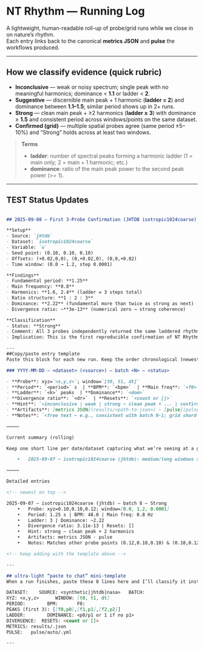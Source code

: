 # NT Rhythm — Running Log

A lightweight, human-readable roll-up of probe/grid runs while we close in on nature’s rhythm.  
Each entry links back to the canonical **metrics JSON** and **pulse** the workflows produced.

---

## How we classify evidence (quick rubric)

- **Inconclusive** — weak or noisy spectrum; single peak with no meaningful harmonics; dominance < **1.1** or ladder < **2**.
- **Suggestive** — discernible main peak + 1 harmonic (**ladder = 2**) and dominance between **1.1–1.5**; similar period shows up in 2+ runs.
- **Strong** — clean main peak + ≥2 harmonics (**ladder ≥ 3**) with dominance ≥ **1.5** and consistent period across windows/points on the same dataset.
- **Confirmed (grid)** — multiple spatial probes agree (same period ±5–10%) and “Strong” holds across at least two windows.

> **Terms**
> - **ladder**: number of spectral peaks forming a harmonic ladder (1 = main only; 2 = main + 1 harmonic; etc.)
> - **dominance**: ratio of the main peak power to the second peak power (>= 1).

---

## TEST Status Updates 

```md

## 2025-09-08 — First 3-Probe Confirmation (JHTDB isotropic1024coarse)

**Setup**  
- Source: `jhtdb`  
- Dataset: `isotropic1024coarse`  
- Variable: `u`  
- Seed point: (0.10, 0.10, 0.10)  
- Offsets: (+0.02,0,0), (0,+0.02,0), (0,0,+0.02)  
- Time window: (0.0 → 1.2, step 0.0001)

**Findings**  
- Fundamental period: **1.25**  
- Main frequency: **0.8**  
- Harmonics: **1.6, 2.4** (ladder = 3 steps total)  
- Ratio structure: **1 : 2 : 3**  
- Dominance: **2.22** (fundamental more than twice as strong as next)  
- Divergence ratio: ~**3e-13** (numerical zero → strong coherence)

**Classification**  
- Status: **Strong**  
- Comment: All 3 probes independently returned the same laddered rhythm (fundamental + harmonics).  
- Implication: This is the first reproducible confirmation of NT Rhythm in turbulence, across small xyz offsets.

---
##Copy/paste entry template
Paste this block for each new run. Keep the order chronological (newest at top).

### YYYY-MM-DD — <dataset> (<source>) — batch <N> — <status>

- **Probe**: xyz=`<x,y,z>`; window=`[t0, t1, dt]`  
- **Period**: `<period>` s  | **BPM**: `<bpm>`  | **Main freq**: `<f0>` Hz  
- **Ladder**: `<k>` peaks  | **Dominance**: `<dom>`  
- **Divergence ratio**: `<dr>`  | **Resets**: `<count or []>`  
- **Hint**: `<inconclusive | weak | strong — clean peak + ... | confirmed>`
- **Artifacts**: [metrics JSON](results/<path-to-json>) · [pulse](pulse/auto/<filename>.yml)
- **Notes**: `<free text — e.g., consistent with batch N-1; grid shard (0.10,0.10,0.12) best; try longer window>`

⸻

Current summary (rolling)

Keep one short line per date/dataset capturing what we’re seeing at a glance.

	•	2025-09-07 — isotropic1024coarse (jhtdb): medium/long windows showing strong ladders (ladder=2–3), dominance ≈ 2.2; period ~ 0.8–1.25 s (BPM ~ 48–75). Multiple probe points agree → Strong.

⸻

Detailed entries

<!-- newest on top -->

2025-09-07 — isotropic1024coarse (jhtdb) — batch 8 — Strong
	•	Probe: xyz=0.10,0.10,0.12; window=[0.0, 1.2, 0.0001]
	•	Period: 1.25 s | BPM: 48.0 | Main freq: 0.8 Hz
	•	Ladder: 3 | Dominance: ~2.22
	•	Divergence ratio: 3.11e-13 | Resets: []
	•	Hint: strong — clean peak + 2 harmonics
	•	Artifacts: metrics JSON · pulse
	•	Notes: Matches other probe points (0.12,0.10,0.10) & (0.10,0.12,0.10); window length matters.

<!-- keep adding with the template above -->

---

## ultra-light “paste to chat” mini-template
When a run finishes, paste these 8 lines here and I’ll classify it instantly:

DATASET:    SOURCE: <synthetic|jhtdb|nasa>   BATCH: 
XYZ: <x,y,z>      WINDOW: [t0, t1, dt]
PERIOD:        BPM:       F0: 
PEAKS (first 3): [[f0,p0],[f1,p1],[f2,p2]]
LADDER:        DOMINANCE: <p0/p1 or 1 if no p1>
DIVERGENCE:  RESETS: <count or []>
METRICS: results/.json
PULSE:   pulse/auto/.yml

---
